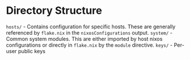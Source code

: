 # Directory Structure

`hosts/` - Contains configuration for specific hosts. These are generally referenced by `flake.nix` in the `nixosConfigurations` output.
`system/` - Common system modules. This are either imported by host nixos configurations or directly in `flake.nix` by the `module` directive.
`keys/` - Per-user public keys
